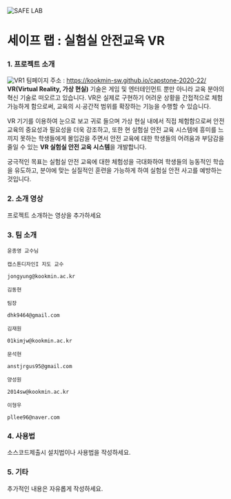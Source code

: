 ![SAFE LAB](https://user-images.githubusercontent.com/42829348/76893215-53b34d00-68cf-11ea-9f8d-e55bb2756a2e.jpg)

# 세이프 랩 : 실험실 안전교육 VR

### 1. 프로젝트 소개
![VR1](https://user-images.githubusercontent.com/42829348/76791614-9fe58b00-6804-11ea-8a86-6af031ee9b87.png)
 팀페이지 주소 : https://kookmin-sw.github.io/capstone-2020-22/
 **VR(Virtual Reality, 가상 현실)** 기술은 게임 및 엔터테인먼트 뿐만 아니라 교육 분야의 혁신 기술로 떠오르고 있습니다.
VR은 실제로 구현하기 어려운 상황을 간접적으로 체험 가능하게 함으로써, 교육의 시∙공간적 범위를 확장하는 기능을 수행할 수 있습니다.

 VR 기기를 이용하여 눈으로 보고 귀로 들으며 가상 현실 내에서 직접 체험함으로써 안전 교육의 중요성과 필요성을 더욱 강조하고, 또한 현 실험실 안전 교육 시스템에 흥미를 느끼지 못하는 학생들에게 몰입감을 주면서 안전 교육에 대한 학생들의 어려움과 부담감을 줄일 수 있는 **VR 실험실 안전 교육 시스템**을 개발합니다. 

 궁극적인 목표는 실험실 안전 교육에 대한 체험성을 극대화하여 학생들의 능동적인 학습을 유도하고, 분야에 맞는 실질적인 훈련을 가능하게 하여 실험실 안전 사고를 예방하는 것입니다.



### 2. 소개 영상

프로젝트 소개하는 영상을 추가하세요


### 3. 팀 소개

```
윤종영 교수님

캡스톤디자인I 지도 교수

jongyung@kookmin.ac.kr
```

```
김동현

팀장

dhk9464@gmail.com
```

```
김재원

01kimjw@kookmin.ac.kr
```

```
문석현

anstjrgus95@gmail.com
```

```
양성원

2014sw@kookmin.ac.kr
```

```
이형우

pllee96@naver.com
```


### 4. 사용법

소스코드제출시 설치법이나 사용법을 작성하세요.

### 5. 기타

추가적인 내용은 자유롭게 작성하세요.
